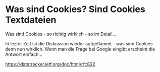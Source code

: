 # Was sind Cookies? Sind Cookies Textdateien

Was sind Cookies - so richtig wirklich - so im Detail...

In lezter Zeit ist die Diskussion wieder aufgeflammt - was sind Cookies denn nun wirklich. Wenn man die Frage bei Google eingibt erscheint die Antwort einfach...



https://datatracker.ietf.org/doc/html/rfc822